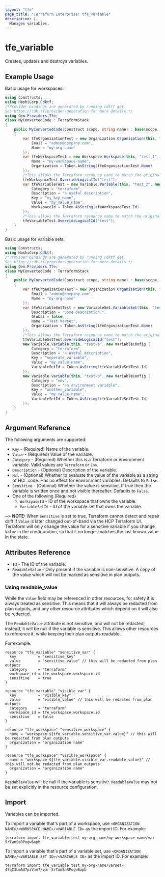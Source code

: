 ```yaml
---
layout: "tfe"
page_title: "Terraform Enterprise: tfe_variable"
description: |-
  Manages variables.
---
```


# tfe_variable

Creates, updates and destroys variables.

## Example Usage

Basic usage for workspaces:

```csharp
using Constructs;
using HashiCorp.Cdktf;
/*Provider bindings are generated by running cdktf get.
See https://cdk.tf/provider-generation for more details.*/
using Gen.Providers.Tfe;
class MyConvertedCode : TerraformStack
{
    public MyConvertedCode(Construct scope, string name) : base(scope, name)
    {
        var tfeOrganizationTest = new Organization.Organization(this, "test", new OrganizationConfig {
            Email = "admin@company.com",
            Name = "my-org-name"
        });
        var tfeWorkspaceTest = new Workspace.Workspace(this, "test_1", new WorkspaceConfig {
            Name = "my-workspace-name",
            Organization = Token.AsString(tfeOrganizationTest.Name)
        });
        /*This allows the Terraform resource name to match the original name. You can remove the call if you don't need them to match.*/
        tfeWorkspaceTest.OverrideLogicalId("test");
        var tfeVariableTest = new Variable.Variable(this, "test_2", new VariableConfig {
            Category = "terraform",
            Description = "a useful description",
            Key = "my_key_name",
            Value = "my_value_name",
            WorkspaceId = Token.AsString(tfeWorkspaceTest.Id)
        });
        /*This allows the Terraform resource name to match the original name. You can remove the call if you don't need them to match.*/
        tfeVariableTest.OverrideLogicalId("test");
    }
}
```

Basic usage for variable sets:

```csharp
using Constructs;
using HashiCorp.Cdktf;
/*Provider bindings are generated by running cdktf get.
See https://cdk.tf/provider-generation for more details.*/
using Gen.Providers.Tfe;
class MyConvertedCode : TerraformStack
{
    public MyConvertedCode(Construct scope, string name) : base(scope, name)
    {
        var tfeOrganizationTest = new Organization.Organization(this, "test", new OrganizationConfig {
            Email = "admin@company.com",
            Name = "my-org-name"
        });
        var tfeVariableSetTest = new VariableSet.VariableSet(this, "test_1", new VariableSetConfig {
            Description = "Some description.",
            Global = false,
            Name = "Test Varset",
            Organization = Token.AsString(tfeOrganizationTest.Name)
        });
        /*This allows the Terraform resource name to match the original name. You can remove the call if you don't need them to match.*/
        tfeVariableSetTest.OverrideLogicalId("test");
        new Variable.Variable(this, "test-a", new VariableConfig {
            Category = "terraform",
            Description = "a useful description",
            Key = "seperate_variable",
            Value = "my_value_name",
            VariableSetId = Token.AsString(tfeVariableSetTest.Id)
        });
        new Variable.Variable(this, "test-b", new VariableConfig {
            Category = "env",
            Description = "an environment variable",
            Key = "another_variable",
            Value = "my_value_name",
            VariableSetId = Token.AsString(tfeVariableSetTest.Id)
        });
    }
}
```

## Argument Reference

The following arguments are supported:

* `Key` - (Required) Name of the variable.
* `Value` - (Required) Value of the variable.
* `Category` - (Required) Whether this is a Terraform or environment variable.
  Valid values are `Terraform` or `Env`.
* `Description` - (Optional) Description of the variable.
* `Hcl` - (Optional) Whether to evaluate the value of the variable as a string
  of HCL code. Has no effect for environment variables. Defaults to `False`.
* `Sensitive` - (Optional) Whether the value is sensitive. If true then the
variable is written once and not visible thereafter. Defaults to `False`.
* One of the following (Required)
    * `WorkspaceId` - ID of the workspace that owns the variable.
    * `VariableSetId` - ID of the variable set that owns the variable.

~> **NOTE:** When `Sensitive` is set to true, Terraform cannot detect and repair
drift if `Value` is later changed out-of-band via the HCP Terraform UI.
Terraform will only change the value for a sensitive variable if you change
`Value` in the configuration, so that it no longer matches the last known value
in the state.

## Attributes Reference

* `Id` - The ID of the variable.
* `ReadableValue` - Only present if the variable is non-sensitive. A copy of the value which will not be marked as sensitive in plan outputs.

### Using readable_value

While the `Value` field may be referenced in other resources, for safety it is always treated as sensitive. This means that it will always be redacted from plan outputs, and any other resource attributes which depend on it will also be redacted.

The `ReadableValue` attribute is not sensitive, and will not be redacted; instead, it will be null if the variable is sensitive. This allows other resources to reference it, while keeping their plan outputs readable.

For example:
```
resource "tfe_variable" "sensitive_var" {
  key          = "sensitive_key"
  value        = "sensitive_value" // this will be redacted from plan outputs
  category     = "terraform"
  workspace_id = tfe_workspace.workspace.id
  sensitive    = true
}

resource "tfe_variable" "visible_var" {
  key          = "visible_key"
  value        = "visible_value" // this will be redacted from plan outputs
  category     = "terraform"
  workspace_id = tfe_workspace.workspace.id
  sensitive    = false
}

resource "tfe_workspace" "sensitive_workspace" {
  name = "workspace-${tfe_variable.sensitive_var.value}" // this will be redacted from plan outputs
  organization = "organization name"
}

resource "tfe_workspace" "visible_workspace" {
  name = "workspace-${tfe_variable.visible_var.readable_value}" // this will not be redacted from plan outputs
  organization = "organization name"
}

```

`ReadableValue` will be null if the variable is sensitive. `ReadableValue` may not be set explicitly in the resource configuration.


## Import

Variables can be imported.

To import a variable that's part of a workspace, use
`<ORGANIZATION NAME>/<WORKSPACE NAME>/<VARIABLE ID>` as the import ID. For
example:

```shell
terraform import tfe_variable.test my-org-name/my-workspace-name/var-5rTwnSaRPogw6apb
```

To import a variable that's part of a variable set, use
`<ORGANIZATION NAME>/<VARIABLE SET ID>/<VARIABLE ID>` as the import ID. For
example:

```shell
terraform import tfe_variable.test my-org-name/varset-47qC3LmA47piVan7/var-5rTwnSaRPogw6apb
```

<!-- cache-key: cdktf-0.17.0-pre.15 input-c3bad9baf89e2964d9e69299417eec51d0597f0fb81bde0ba7db8d5ce2d6617e -->